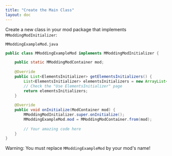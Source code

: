 ```yaml
---
title: "Create the Main Class"
layout: doc
---
```


Create a new class in your mod package that implements `MModdingModInitializer`:

`MModdingExampleMod.java`
```java
public class MModdingExampleMod implements MModdingModInitializer {

    public static MModdingModContainer mod;
    
    @Override
    public List<ElementsInitializer> getElementsInitializers() {
        List<ElementsInitializer> elementsInitializers = new ArrayList<>();
        // Check the "Use ElementsInitializer" page
        return elementsInitializers;
    }
    
    @Override
    public void onInitialize(ModContainer mod) {
        MModdingModInitializer.super.onInitialize();
        MModdingExampleMod.mod = MModdingModContainer.from(mod);
        
        // Your amazing code here
    }
}
```

<div class="notification is-warning is-dark">Warning: You must replace <code>MModdingExampleMod</code> by your mod's name!</div>
